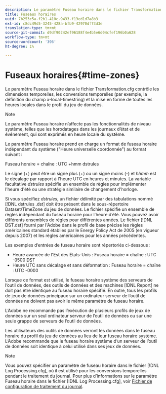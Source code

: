 ```yaml
---
description: Le paramètre Fuseau horaire dans le fichier Transformation.cfg contrôle les dimensions temporelles, les conversions temporelles (par exemple, la définition du champ x-local-timestring) et la mise en forme de toutes les heures locales dans le profil du jeu de données.
title: Fuseaux horaires
uuid: 7b253c5a-f2b1-410c-9433-f13ed1d7a8b3
exl-id: c8dc49d5-3245-428a-bfb9-42970df73d3e
translation-type: tm+mt
source-git-commit: d9df90242ef96188f4e4b5e6d04cfef196b0a628
workflow-type: tm+mt
source-wordcount: '396'
ht-degree: 1%

---
```


# Fuseaux horaires{#time-zones}

Le paramètre Fuseau horaire dans le fichier Transformation.cfg contrôle les dimensions temporelles, les conversions temporelles (par exemple, la définition du champ x-local-timestring) et la mise en forme de toutes les heures locales dans le profil du jeu de données.

>[!NOTE]
>
>Le paramètre Fuseau horaire n’affecte pas les fonctionnalités de niveau système, telles que les horodatages dans les journaux d’état et de événement, qui sont exprimés en heure locale du système.

Le paramètre Fuseau horaire prend en charge un format de fuseau horaire indépendant du système (&quot;Heure universelle coordonnée&quot;) au format suivant :

Fuseau horaire = chaîne : UTC +hmm dstrules

Le signe (+) peut être un signe plus (+) ou un signe moins (-) et *hhmm* est le décalage par rapport à l&#39;heure UTC en heures et minutes. La variable facultative *dstrules* spécifie un ensemble de règles pour implémenter l&#39;heure d&#39;été ou une stratégie similaire de changement d&#39;horloge.

Si vous spécifiez *dstrules*, un fichier délimité par des tabulations nommé [!DNL dstrules .dst] doit être présent dans le sous-répertoire Dataset\TimeZone du jeu de données. Le fichier spécifie un ensemble de règles indépendant du fuseau horaire pour l’heure d’été. Vous pouvez avoir différents ensembles de règles pour différentes années. Le fichier [!DNL DST.dst] fourni par l&#39;Adobe dans le profil de base précise les règles américaines standard établies par le Energy Policy Act de 2005 (en vigueur depuis 2007) et les règles américaines pour les années précédentes.

Les exemples d’entrées de fuseau horaire sont répertoriés ci-dessous :

* Heure avancée de l&#39;Est des États-Unis : Fuseau horaire = chaîne : UTC -0500 DST
* Heure UTC sans décalage et sans déformation : Fuseau horaire = chaîne : UTC -0000

Lorsque ce format est utilisé, le fuseau horaire système des serveurs de l’outil de données, des outils de données et des machines [!DNL Report] ne doit pas être identique au fuseau horaire spécifié. En outre, tous les profils de jeux de données principaux sur un ordinateur serveur de l’outil de données ne doivent pas avoir le même paramètre de fuseau horaire.

L’Adobe ne recommande pas l’exécution de plusieurs profils de jeux de données sur un seul ordinateur serveur de l’outil de données ou sur une seule grappe de serveurs de l’outil de données.

Les utilisateurs des outils de données verront les données dans le fuseau horaire du profil du jeu de données au lieu de leur fuseau horaire système. L’Adobe recommande que le fuseau horaire système d’un serveur de l’outil de données soit identique à celui utilisé dans ses jeux de données.

>[!NOTE]
>
>Vous pouvez spécifier un paramètre de fuseau horaire dans le fichier [!DNL Log Processing.cfg], où il est utilisé pour les conversions temporelles pendant le traitement du journal. Pour plus d’informations sur le paramètre Fuseau horaire dans le fichier [!DNL Log Processing.cfg], voir [Fichier de configuration de traitement du journal](../../../../home/c-dataset-const-proc/c-log-proc-config-file/c-abt-log-proc-config-file.md).
